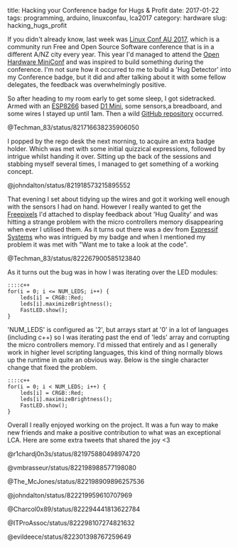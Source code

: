 title: Hacking your Conference badge for Hugs & Profit
date: 2017-01-22
tags: programming, arduino, linuxconfau, lca2017
category: hardware
slug: hacking_hugs_profit

If you didn't already know, last week was [Linux Conf AU 2017](http://lca2017.org), which is a community run Free and Open Source Software conference that is in a different A/NZ city every year. This year I'd managed to attend the [Open Hardware MiniConf](http://www.openhardwareconf.org/) and was inspired to build something during the conference. I'm not sure how it occurred to me to build a 'Hug Detector' into my Conference badge, but it did and after talking about it with some fellow delegates, the feedback was overwhelmingly positive.

So after heading to my room early to get some sleep, I got sidetracked. Armed with an [ESP8266](https://espressif.com/en/products/hardware/esp8266ex/overview) based [D1 Mini](https://www.wemos.cc/product/d1-mini.html), some sensors,a breadboard, and some wires I stayed up until 1am. Then a wild [GitHub repository](https://github.com/techman83/been_hugged) occurred.

@Techman_83/status/821716638235906050

I popped by the rego desk the next morning, to acquire an extra badge holder. Which was met with some initial quizzical expressions, followed by intrigue whilst handing it over. Sitting up the back of the sessions and stabbing myself several times, I managed to get something of a working concept. 

@johndalton/status/821918573215895552

That evening I set about tidying up the wires and got it working well enough with the sensors I had on hand. However I really wanted to get the [Freepixels](http://www.freetronics.com.au/products/freepixel-addressable-rgb-led-module) I'd attached to display feedback about 'Hug Quality' and was hitting a strange problem with the micro controllers memory disappearing when ever I utilised them. As it turns out there was a dev from [Expressif Systems](https://espressif.com/) who was intrigued by my badge and when I mentioned my problem it was met with "Want me to take a look at the code". 

@Techman_83/status/822267900585123840

As it turns out the bug was in how I was iterating over the LED modules:

    ::::c++
    for(i = 0; i <= NUM_LEDS; i++) {
    	leds[i] = CRGB::Red;
    	leds[i].maximizeBrightness();
    	FastLED.show();
    }

'NUM_LEDS' is configured as '2', but arrays start at '0' in a lot of languages (including c++) so I was iterating past the end of 'leds' array and corrupting the micro controllers memory. I'd missed that entirely and as I generally work in higher level scripting languages, this kind of thing normally blows up the runtime in quite an obvious way. Below is the single character change that fixed the problem.

    ::::c++
    for(i = 0; i < NUM_LEDS; i++) {
    	leds[i] = CRGB::Red;
    	leds[i].maximizeBrightness();
    	FastLED.show();
    }

Overall I really enjoyed working on the project. It was a fun way to make new friends and make a positive contribution to what was an exceptional LCA. Here are some extra tweets that shared the joy <3

@r1chardj0n3s/status/821975880498974720

@vmbrasseur/status/822198988577198080

@The_McJones/status/822198909896257536

@johndalton/status/822219959610707969

@Charcol0x89/status/822294441813622784

@ITProAssoc/status/822298107274821632

@evildeece/status/822301398767259649
